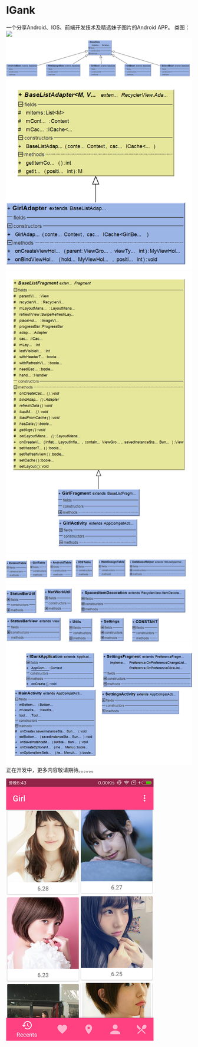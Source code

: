 # IGank
一个分享Android、IOS、前端开发技术及精选妹子图片的Android APP。
类图：
![](https://github.com/LehmanHe/IGank/raw/master/igank001.bmp)
![](https://github.com/LehmanHe/IGank/raw/master/igank002.png)
![](https://github.com/LehmanHe/IGank/raw/master/igank003.bmp)
![](https://github.com/LehmanHe/IGank/raw/master/igank004.bmp)
![](https://github.com/LehmanHe/IGank/raw/master/igank005.bmp)
![](https://github.com/LehmanHe/IGank/raw/master/igank006.bmp)
![](https://github.com/LehmanHe/IGank/raw/master/igank007.bmp)
正在开发中，更多内容敬请期待。。。。。。

![](https://github.com/LehmanHe/IGank/raw/master/igank.png)
